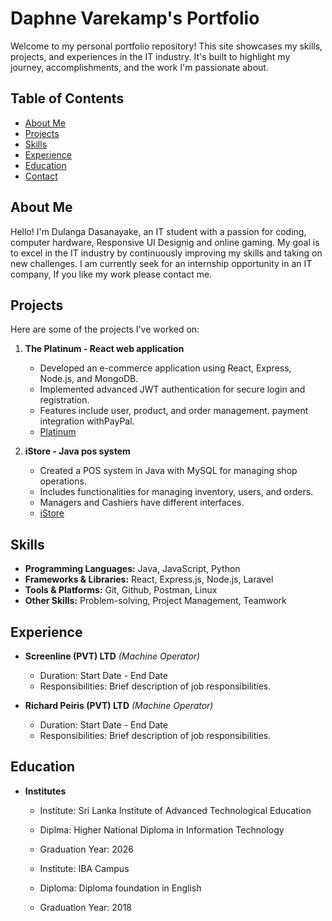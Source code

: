 ﻿# Daphne Varekamp's Portfolio

Welcome to my personal portfolio repository! This site showcases my skills, projects, and experiences in the IT industry. It's built to highlight my journey, accomplishments, and the work I'm passionate about.

## Table of Contents

- [About Me](#about-me)
- [Projects](#projects)
- [Skills](#skills)
- [Experience](#experience)
- [Education](#education)
- [Contact](#contact)

## About Me

Hello! I'm Dulanga Dasanayake, an IT student with a passion for coding, computer hardware, Responsive UI Designig and online gaming. My goal is to excel in the IT industry by continuously improving my skills and taking on new challenges. I am currently seek for an internship opportunity in an IT company, If you like my work please contact me.

## Projects

Here are some of the projects I've worked on:

1. **The Platinum - React web application**

   - Developed an e-commerce application using React, Express, Node.js, and MongoDB.
   - Implemented advanced JWT authentication for secure login and registration.
   - Features include user, product, and order management. payment integration withPayPal.
   - [Platinum](https://github.com/DulangaDasanayake/platinum)

2. **iStore - Java pos system**
   - Created a POS system in Java with MySQL for managing shop operations.
   - Includes functionalities for managing inventory, users, and orders.
   - Managers and Cashiers have different interfaces.
   - [iStore](https://github.com/DulangaDasanayake/i-store)

## Skills

- **Programming Languages:** Java, JavaScript, Python
- **Frameworks & Libraries:** React, Express.js, Node.js, Laravel
- **Tools & Platforms:** Git, Github, Postman, Linux
- **Other Skills:** Problem-solving, Project Management, Teamwork

## Experience

- **Screenline (PVT) LTD** _(Machine Operator)_

  - Duration: Start Date - End Date
  - Responsibilities: Brief description of job responsibilities.

- **Richard Peiris (PVT) LTD** _(Machine Operator)_
  - Duration: Start Date - End Date
  - Responsibilities: Brief description of job responsibilities.

## Education

- **Institutes**

  - Institute: Sri Lanka Institute of Advanced Technological Education
  - Diplma: Higher National Diploma in Information Technology
  - Graduation Year: 2026

  - Institute: IBA Campus
  - Diploma: Diploma foundation in English
  - Graduation Year: 2018
